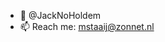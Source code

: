 - 👋 @JackNoHoldem
- 📫 Reach me: mstaaij@zonnet.nl

<!---
JackNoHoldem/JackNoHoldem is a ✨ special ✨ repository because its `README.md` (this file) appears on your GitHub profile.
You can click the Preview link to take a look at your changes.
--->
